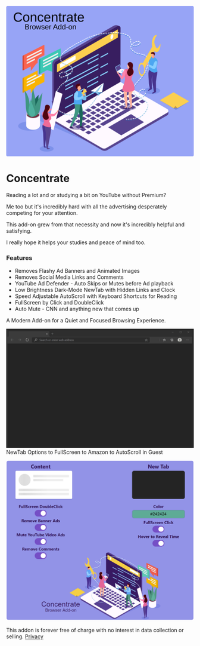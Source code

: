 ![Image](visuals/Concentrate.svg)

# Concentrate

Reading a lot and or studying a bit on YouTube without Premium?

Me too but it's incredibly hard with all the advertising desperately competing for your attention.

This add-on grew from that necessity and now it's incredibly helpful and satisfying.

I really hope it helps your studies and peace of mind too.

### Features

- Removes Flashy Ad Banners and Animated Images
- Removes Social Media Links and Comments
- YouTube Ad Defender - Auto Skips or Mutes before Ad playback
- Low Brightness Dark-Mode NewTab with Hidden Links and Clock
- Speed Adjustable AutoScroll with Keyboard Shortcuts for Reading
- FullScreen by Click and DoubleClick
- Auto Mute - CNN and anything new that comes up

A Modern Add-on for a Quiet and Focused Browsing Experience.

![Image](visuals/ConcentrateUI.gif)
NewTab Options to FullScreen to Amazon to AutoScroll in Guest

![Image](visuals/Options.png)

This addon is forever free of charge with no interest in data collection or selling.
[Privacy](PRIVACY.TXT)
